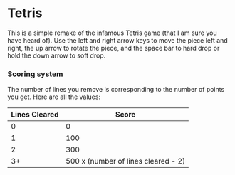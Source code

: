# Tetris
This is a simple remake of the infamous Tetris game (that I am sure you have heard of). Use the left and right arrow keys to move the piece left and right, the up arrow to rotate the piece, and the space bar to hard drop or hold the down arrow to soft drop.

### Scoring system
The number of lines you remove is corresponding to the number of points you get. Here are all the values:

| Lines Cleared | Score                                 |
| ------------- | ------------------------------------- |
| 0             | 0                                     |
| 1             | 100                                   |
| 2             | 300                                   |
| 3+            | 500 x (number of lines cleared - 2)   |
